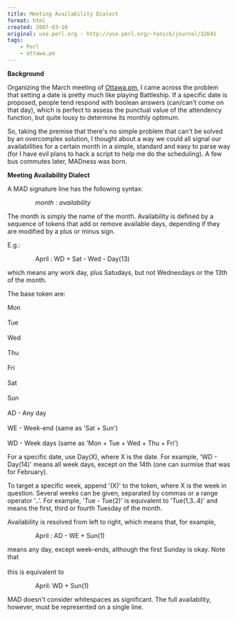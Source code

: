 ```yaml
---
title: Meeting Availability Dialect
format: html
created: 2007-03-10
original: use.perl.org - http://use.perl.org/~Yanick/journal/32641
tags:
    - Perl
    - ottawa.pm
---
```


<p><b>Background</b></p><p>Organizing the March meeting of <a href="ottawa.pm.org" rel="nofollow">Ottawa.pm</a>, I came across the problem that setting a date is pretty much like playing Battleship. If a specific date is proposed, people tend respond with boolean answers (can/can't come on that day), which is perfect to assess the punctual value of the attendency function, but quite lousy to determine its monthly optimum.</p><p>So, taking the premise that there's no simple problem that can't be solved by an overcomplex solution, I thought about a way we could all signal our availabilities for a certain month in a simple, standard and easy to parse way (for I have evil plans to hack a script to help me do the scheduling). A few bus commutes later, MADness was born.</p><p><b>Meeting Availability Dialect</b></p><p>A MAD signature line has the following syntax:</p><p>
                <i>month</i> : <i>availability</i></p><p>The month is simply the name of the month. Availability is defined by a sequence of tokens that add or remove available days, depending if they are modified by a plus or minus sign.</p><p>E.g.:</p><p>
                April : WD + Sat - Wed - Day(13)</p><p>which means any work day, plus Satudays, but not Wednesdays or the 13th of the month.</p><p>The base token are:</p><p>Mon<br></br>Tue<br></br>Wed<br></br>Thu<br></br>Fri<br></br>Sat<br></br>Sun<br></br>AD - Any day<br></br>WE - Week-end (same as 'Sat + Sun')<br></br>WD - Week days (same as 'Mon + Tue + Wed + Thu + Fri')</p><p>For a specific date, use Day(X), where X is the date. For example, 'WD - Day(14)' means all week days, except on the 14th (one can surmise that was for February).</p><p>To target a specific week, append '(X)' to the token, where X is the week in question. Several weeks can be given, separated by commas or a range operator '..'. For example, 'Tue - Tue(2)' is equivalent to 'Tue(1,3..4)' and means the first, third or fourth Tuesday of the month.</p><p>Availability is resolved from left to right, which means that, for example,</p><p>
                April : AD - WE + Sun(1)</p><p>means any day, except week-ends, although the first Sunday is okay. Note that<br></br>this is equivalent to</p><p>
                April: WD + Sun(1)</p><p>MAD doesn't consider whitespaces as significant. The full availability, however, must be represented on a single line.</p>
